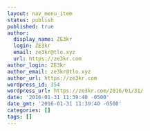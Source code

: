 ```yaml
---
layout: nav_menu_item
status: publish
published: true
author:
  display_name: ZE3kr
  login: ZE3kr
  email: ze3kr@tlo.xyz
  url: https://ze3kr.com
author_login: ZE3kr
author_email: ze3kr@tlo.xyz
author_url: https://ze3kr.com
wordpress_id: 354
wordpress_url: https://ze3kr.com/2016/01/31/
date: '2016-01-31 11:39:40 -0500'
date_gmt: '2016-01-31 11:39:40 -0500'
categories: []
tags: []
---
```


